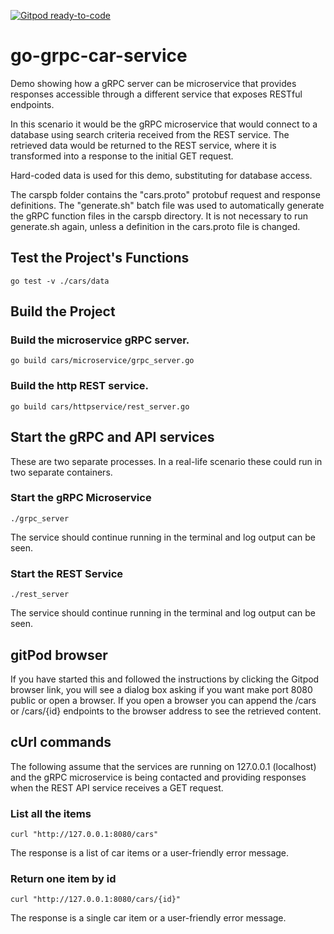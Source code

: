 [![Gitpod ready-to-code](https://img.shields.io/badge/Gitpod-ready--to--code-blue?logo=gitpod)](https://gitpod.io/#https://github.com/simrie/go-grpc-car-service)

# go-grpc-car-service
Demo showing how a gRPC server can be microservice that provides responses accessible through a different service that exposes RESTful endpoints.

In this scenario it would be the gRPC microservice that would connect to a database using search criteria received from the REST service.  The retrieved data would be returned to the REST service, where it is transformed into a response to the initial GET request.

Hard-coded data is used for this demo, substituting for database access.

The carspb folder contains the "cars.proto" protobuf request and response definitions. The "generate.sh" batch file was used to automatically generate the gRPC function files in the carspb directory. It is not necessary to run generate.sh again, unless a definition in the cars.proto file is changed.

## Test the Project's Functions

```
go test -v ./cars/data
```

## Build the Project

### Build the microservice gRPC server.

```
go build cars/microservice/grpc_server.go
```

### Build the http REST service.

```
go build cars/httpservice/rest_server.go
```

## Start the gRPC and API services

These are two separate processes.  In a real-life scenario these could run in two separate containers.

### Start the gRPC Microservice

```
./grpc_server
```
The service should continue running in the terminal and log output can be seen.


### Start the REST Service
```
./rest_server
```
The service should continue running in the terminal and log output can be seen.

## gitPod browser

If you have started this and followed the instructions by clicking the Gitpod browser link, you will see a dialog box asking if you want make port 8080 public or open a browser.  If you open a browser you can append the /cars or /cars/{id} endpoints to the browser address to see the retrieved content.

## cUrl commands

The following assume that the services are running on 127.0.0.1 (localhost) and the gRPC microservice is being contacted and providing responses when the REST API service receives a GET request.


### List all the items

```
curl "http://127.0.0.1:8080/cars"
```

The response is a list of car items or a user-friendly error message.

### Return one item by id

```
curl "http://127.0.0.1:8080/cars/{id}"
```

The response is a single car item or a user-friendly error message.


